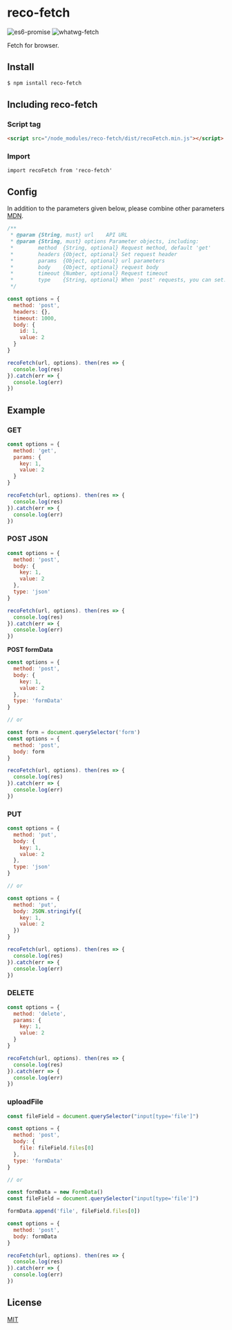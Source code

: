 # reco-fetch

![es6-promise](https://img.shields.io/badge/es6--promise-4.2.5-brightgreen.svg)
![whatwg-fetch](https://img.shields.io/badge/whatwg--fetch-3.0.0-orange.svg)

Fetch for browser.

## Install

```bash
$ npm isntall reco-fetch
```

## Including reco-fetch

### Script tag

```html
<script src="/node_modules/reco-fetch/dist/recoFetch.min.js"></script>
```

### Import

```javscript
import recoFetch from 'reco-fetch'
```

## Config

In addition to the parameters given below, please combine other parameters [MDN](https://developer.mozilla.org/en-US/docs/Web/API/Fetch_API/Using_Fetch#Supplying_request_options).

```javascript
/**
 * @param {String, must} url    API URL
 * @param {String, must} options Parameter objects, including:
 *        method  {String, optional} Request method, default 'get'
 *        headers {Object, optional} Set request header
 *        params  {Object, optional} url parameters
 *        body    {Object, optional} request body
 *        timeout {Number, optional} Request timeout
 *        type    {String, optional} When 'post' requests, you can set: 'json', 'formData'
 */

const options = {
  method: 'post',
  headers: {},
  timeout: 1000,
  body: {
    id: 1,
    value: 2
  }
}

recoFetch(url, options). then(res => {
  console.log(res)
}).catch(err => {
  console.log(err)
})
```

## Example

### GET

```javascript
const options = {
  method: 'get',
  params: {
    key: 1,
    value: 2
  }
}

recoFetch(url, options). then(res => {
  console.log(res)
}).catch(err => {
  console.log(err)
})
```

### POST JSON

```javascript
const options = {
  method: 'post',
  body: {
    key: 1,
    value: 2
  },
  type: 'json'
}

recoFetch(url, options). then(res => {
  console.log(res)
}).catch(err => {
  console.log(err)
})
```

**POST formData**

```javascript
const options = {
  method: 'post',
  body: {
    key: 1,
    value: 2
  },
  type: 'formData'
}

// or

const form = document.querySelector('form')
const options = {
  method: 'post',
  body: form
}

recoFetch(url, options). then(res => {
  console.log(res)
}).catch(err => {
  console.log(err)
})
```

### PUT

```javascript
const options = {
  method: 'put',
  body: {
    key: 1,
    value: 2
  },
  type: 'json'
}

// or

const options = {
  method: 'put',
  body: JSON.stringify({
    key: 1,
    value: 2
  })
}

recoFetch(url, options). then(res => {
  console.log(res)
}).catch(err => {
  console.log(err)
})
```

### DELETE

```javascript
const options = {
  method: 'delete',
  params: {
    key: 1,
    value: 2
  }
}

recoFetch(url, options). then(res => {
  console.log(res)
}).catch(err => {
  console.log(err)
})
```

### uploadFile

```javascript
const fileField = document.querySelector("input[type='file']")

const options = {
  method: 'post',
  body: {
    file: fileField.files[0]
  },
  type: 'formData'
}

// or

const formData = new FormData()
const fileField = document.querySelector("input[type='file']")

formData.append('file', fileField.files[0])

const options = {
  method: 'post',
  body: formData
}

recoFetch(url, options). then(res => {
  console.log(res)
}).catch(err => {
  console.log(err)
})
```

## License
[MIT](https://github.com/recoluan/reco-fetch/blob/master/LICENSE)